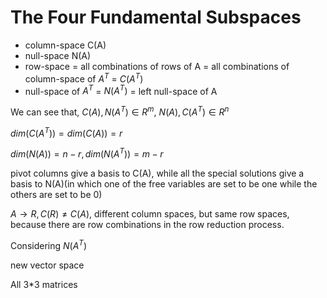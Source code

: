 # The Four Fundamental Subspaces

* column-space C(A)
* null-space N(A)
* row-space = all combinations of rows of A = all combinations of column-space
   of $A^T$ = $C(A^T)$
* null-space of $A^T$ = $N(A^T)$ = left null-space of A

We can see that, $C(A), N(A^T) \in R^m$, $N(A), C(A^T) \in R^n$

$dim(C(A^T)) = dim(C(A)) = r$

$dim(N(A)) = n - r, dim(N(A^T)) = m - r$

pivot columns give a basis to C(A), while all the special solutions give a basis
to N(A)(in which one of the free variables are set to be one while the others
are set to be 0)

$A \to R, C(R) \neq C(A)$, different column spaces, but same row spaces,
because there are row combinations in the row reduction process.

Considering $N(A^T)$



new vector space

All 3*3 matrices
